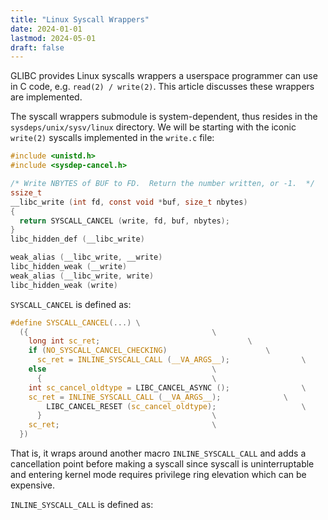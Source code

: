 ```yaml
---
title: "Linux Syscall Wrappers"
date: 2024-01-01
lastmod: 2024-05-01
draft: false
---
```


GLIBC provides Linux syscalls wrappers a userspace programmer can use in C code, e.g. `read(2) / write(2)`.
This article discusses these wrappers are implemented.

<!--more-->

The syscall wrappers submodule is system-dependent, thus resides in the `sysdeps/unix/sysv/linux` directory.
We will be starting with the iconic `write(2)` syscalls implemented in the `write.c` file:

```c
#include <unistd.h>
#include <sysdep-cancel.h>

/* Write NBYTES of BUF to FD.  Return the number written, or -1.  */
ssize_t
__libc_write (int fd, const void *buf, size_t nbytes)
{
  return SYSCALL_CANCEL (write, fd, buf, nbytes);
}
libc_hidden_def (__libc_write)

weak_alias (__libc_write, __write)
libc_hidden_weak (__write)
weak_alias (__libc_write, write)
libc_hidden_weak (write)
```

`SYSCALL_CANCEL` is defined as:

```c
#define SYSCALL_CANCEL(...) \
  ({									     \
    long int sc_ret;							     \
    if (NO_SYSCALL_CANCEL_CHECKING)					     \
      sc_ret = INLINE_SYSCALL_CALL (__VA_ARGS__); 			     \
    else								     \
      {									     \
	int sc_cancel_oldtype = LIBC_CANCEL_ASYNC ();			     \
	sc_ret = INLINE_SYSCALL_CALL (__VA_ARGS__);			     \
        LIBC_CANCEL_RESET (sc_cancel_oldtype);				     \
      }									     \
    sc_ret;								     \
  })
```

That is, it wraps around another macro `INLINE_SYSCALL_CALL` and adds a cancellation point before making a syscall
since syscall is uninterruptable and entering kernel mode requires privilege ring elevation which can be expensive.

`INLINE_SYSCALL_CALL` is defined as:

```c
